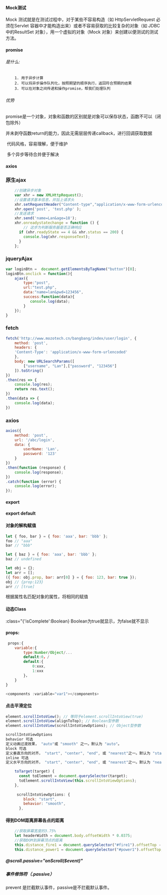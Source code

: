 #### Mock测试

Mock 测试就是在测试过程中，对于某些不容易构造（如 HttpServletRequest 必须在Servlet 容器中才能构造出来）或者不容易获取的比较复杂的对象（如 JDBC 中的ResultSet 对象），用一个虚拟的对象（Mock 对象）来创建以便测试的测试方法。

#### promise

###### 是什么:

		1. 用于异步计算
		2. 可以将异步操作队列化，按照期望的顺序执行，返回符合预期的结果
		3. 可以在对象之间传递和操作promise，帮我们处理队列

###### 优势

​	promise是一个对象，对象和函数的区别就是对象可以保存状态，函数不可以（闭包除外）

​	并未剥夺函数return的能力，因此无需层层传递callback，进行回调获取数据

​	代码风格，容易理解，便于维护

​	多个异步等待合并便于解决



#### axios

### 原生ajax



```javascript
    //创建异步对象  
    var xhr = new XMLHttpRequest();
    //设置请求基本信息，并加上请求头
    xhr.setRequestHeader("Content-type","application/x-www-form-urlencoded");
    xhr.open('post', 'test.php' );
    //发送请求
    xhr.send('name=Lan&age=18');
    xhr.onreadystatechange = function () {
        // 这步为判断服务器是否正确响应
      if (xhr.readyState == 4 && xhr.status == 200) {
        console.log(xhr.responseText);
      } 
    };
```

### jqueryAjax



```javascript
var loginBtn =  document.getElementsByTagName("button")[0];
loginBtn.onclick = function(){
    ajax({
        type:"post",
        url:"test.php",
        data:"name=lan&pwd=123456",
        success:function(data){
           console.log(data);
        }
    });
}
```

### fetch



```javascript
fetch('http://www.mozotech.cn/bangbang/index/user/login', {
    method: 'post',
    headers: {
    'Content-Type': 'application/x-www-form-urlencoded'
    },
    body: new URLSearchParams([
        ["username", "Lan"],["password", "123456"]
    ]).toString()
})
.then(res => {
    console.log(res);
    return res.text();
})
.then(data => {
    console.log(data);
})
```

### axios



```javascript
axios({
    method: 'post',
    url: '/abc/login',
    data: {
        userName: 'Lan',
        password: '123'
    }
})
.then(function (response) {
    console.log(response);
})
.catch(function (error) {
    console.log(error);
});
```

#### export 

#### export default 

#### 对象的解构赋值

```js
let { foo, bar } = { foo: 'aaa', bar: 'bbb' };
foo // "aaa"
bar // "bbb"

let { baz } = { foo: 'aaa', bar: 'bbb' };
baz // undefined

let obj = {};
let arr = [];
({ foo: obj.prop, bar: arr[0] } = { foo: 123, bar: true });
obj // {prop:123}
arr // [true]
```

根据属性名匹配对象的属性，将相同的赋值



#### 动态Class 

:class="{'isComplete':Boolean}  Boolean为true就显示，为false就不显示



####  props:

```js
 props:{
	variable:{
		type:Number/Object/...
		default:0，/
		default:{
			0:xxx,
       	 	1:xxx
		}，
	}
}

<components :variable="var1"></components>
```



#### 点击平滑定位

```js
element.scrollIntoView(); // 等同于element.scrollIntoView(true)
element.scrollIntoView(alignToTop); // Boolean型参数
element.scrollIntoView(scrollIntoViewOptions); // Object型参数

scrollIntoViewOptions
behavior 可选
定义动画过渡效果， "auto"或 "smooth" 之一。默认为 "auto"。
block 可选
定义垂直方向的对齐， "start", "center", "end", 或 "nearest"之一。默认为 "start"。
inline 可选
定义水平方向的对齐， "start", "center", "end", 或 "nearest"之一。默认为 "nearest"。
```

```js
    toTarget(target) {
      const toElement = document.querySelector(target);
      toElement.scrollIntoView(this.scrollIntoViewOptions);
    },
        
     scrollIntoViewOptions: {
        block: "start",
        behavior: "smooth",
      },
```



#### 得到DOM距离屏幕各点的距离

```js
    //获取屏幕宽度的3.75%
    let headerWidth = document.body.offsetWidth * 0.0375;
    //获取DOM到屏幕顶点的距离
    this.distance_fire1 = document.querySelector("#fire1").offsetTop - headerWidth;
    this.distance_power1 = document.querySelector("#power1").offsetTop;
```



##### @scroll.passive="onScroll($event)"

##### 事件修饰符（.passive）

prevent 是拦截默认事件，passive是不拦截默认事件。